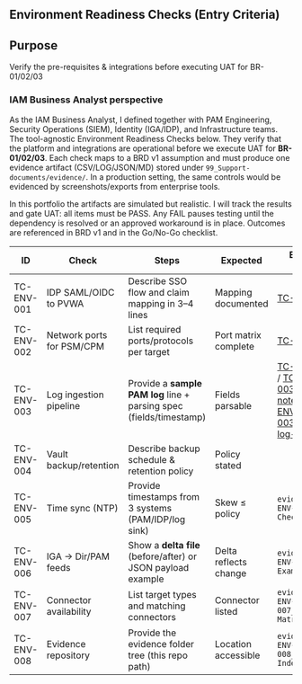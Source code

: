 ## Environment Readiness Checks (Entry Criteria)

## Purpose
Verify the pre-requisites & integrations before executing UAT for BR-01/02/03

### **IAM Business Analyst perspective** 

As the IAM Business Analyst, I defined together with PAM Engineering, Security Operations (SIEM), Identity (IGA/IDP), and Infrastructure teams. The tool-agnostic Environment Readiness Checks below. They verify that the platform and integrations are operational before we execute UAT for **BR-01/02/03**. Each check maps to a BRD v1 assumption and must produce one evidence artifact (CSV/LOG/JSON/MD) stored under `99_Support-documents/evidence/`. In a production setting, the same controls would be evidenced by screenshots/exports from enterprise tools.

In this portfolio the artifacts are simulated but realistic. I will track the results and gate UAT: all items must be PASS.
Any FAIL pauses testing until the dependency is resolved or an approved workaround is in place. Outcomes are referenced in BRD v1 and in the Go/No-Go checklist.



| ID | Check | Steps | Expected | Evidence (demo) |
|---|---|---|---|---|
| TC-ENV-001 | IDP SAML/OIDC to PVWA | Describe SSO flow and claim mapping in 3–4 lines | Mapping documented | [TC-ENV-001](../99_Support-documents/diagrams/TC_ENV_001_SSO-claims.md) |
| TC-ENV-002 | Network ports for PSM/CPM | List required ports/protocols per target | Port matrix complete | [TC-ENV-002](../99_Support-documents/diagrams/TC-ENV-002_Port-Matrix.csv)|
| TC-ENV-003 | Log ingestion pipeline | Provide a **sample PAM log** line + parsing spec (fields/timestamp) | Fields parsable | [TC-ENV-003](../99_Support-documents/diagrams/TC-ENV-003_PAM-log-sample.log) / [TC-ENV-003_parsing-notes](../99_Support-documents/diagrams/TC-ENV-003_parsing-notes.txt) / [TC-ENV-003_PAM-log-sample](../99_Support-documents/diagrams/TC-ENV-003_PAM-log-sample.log) |
| TC-ENV-004 | Vault backup/retention | Describe backup schedule & retention policy | Policy stated ||
| TC-ENV-005 | Time sync (NTP) | Provide timestamps from 3 systems (PAM/IDP/log sink) | Skew ≤ policy | `evidence/TC-ENV-005_Time-Check.csv` |
| TC-ENV-006 | IGA → Dir/PAM feeds | Show a **delta file** (before/after) or JSON payload example | Delta reflects change | `evidence/TC-ENV-006_Delta-Example.json` |
| TC-ENV-007 | Connector availability | List target types and matching connectors | Connector listed | `evidence/TC-ENV-007_Connector-Matrix.csv` |
| TC-ENV-008 | Evidence repository | Provide the evidence folder tree (this repo path) | Location accessible | `evidence/TC-ENV-008_Evidence-Index.md` |


